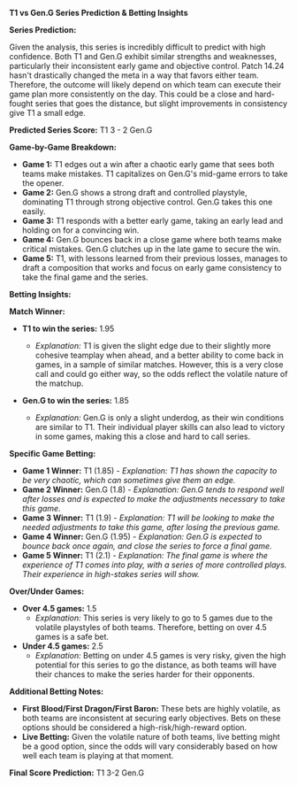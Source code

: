 **T1 vs Gen.G Series Prediction & Betting Insights**

**Series Prediction:**

Given the analysis, this series is incredibly difficult to predict with high confidence. Both T1 and Gen.G exhibit similar strengths and weaknesses, particularly their inconsistent early game and objective control. Patch 14.24 hasn't drastically changed the meta in a way that favors either team. Therefore, the outcome will likely depend on which team can execute their game plan more consistently on the day. This could be a close and hard-fought series that goes the distance, but slight improvements in consistency give T1 a small edge.

**Predicted Series Score:** T1 3 - 2 Gen.G

**Game-by-Game Breakdown:**

*   **Game 1:** T1 edges out a win after a chaotic early game that sees both teams make mistakes. T1 capitalizes on Gen.G's mid-game errors to take the opener.
*   **Game 2:** Gen.G shows a strong draft and controlled playstyle, dominating T1 through strong objective control. Gen.G takes this one easily.
*   **Game 3:** T1 responds with a better early game, taking an early lead and holding on for a convincing win.
*   **Game 4:** Gen.G bounces back in a close game where both teams make critical mistakes. Gen.G clutches up in the late game to secure the win.
*   **Game 5:** T1, with lessons learned from their previous losses, manages to draft a composition that works and focus on early game consistency to take the final game and the series.

**Betting Insights:**

**Match Winner:**

*   **T1 to win the series:** 1.95
    *   *Explanation:* T1 is given the slight edge due to their slightly more cohesive teamplay when ahead, and a better ability to come back in games, in a sample of similar matches. However, this is a very close call and could go either way, so the odds reflect the volatile nature of the matchup.

*   **Gen.G to win the series:** 1.85
    *   *Explanation:* Gen.G is only a slight underdog, as their win conditions are similar to T1. Their individual player skills can also lead to victory in some games, making this a close and hard to call series.

**Specific Game Betting:**

*   **Game 1 Winner:** T1 (1.85) - *Explanation: T1 has shown the capacity to be very chaotic, which can sometimes give them an edge.*
*   **Game 2 Winner:** Gen.G (1.8) - *Explanation: Gen.G tends to respond well after losses and is expected to make the adjustments necessary to take this game.*
*   **Game 3 Winner:** T1 (1.9) - *Explanation: T1 will be looking to make the needed adjustments to take this game, after losing the previous game.*
*   **Game 4 Winner:** Gen.G (1.95) - *Explanation: Gen.G is expected to bounce back once again, and close the series to force a final game.*
*  **Game 5 Winner:** T1 (2.1) - *Explanation: The final game is where the experience of T1 comes into play, with a series of more controlled plays. Their experience in high-stakes series will show.*

**Over/Under Games:**

*   **Over 4.5 games:** 1.5
    *   *Explanation:* This series is very likely to go to 5 games due to the volatile playstyles of both teams. Therefore, betting on over 4.5 games is a safe bet.
*   **Under 4.5 games:** 2.5
    *   *Explanation:* Betting on under 4.5 games is very risky, given the high potential for this series to go the distance, as both teams will have their chances to make the series harder for their opponents.

**Additional Betting Notes:**

*   **First Blood/First Dragon/First Baron:** These bets are highly volatile, as both teams are inconsistent at securing early objectives. Bets on these options should be considered a high-risk/high-reward option.
*   **Live Betting:** Given the volatile nature of both teams, live betting might be a good option, since the odds will vary considerably based on how well each team is playing at that moment.

**Final Score Prediction:** T1 3-2 Gen.G